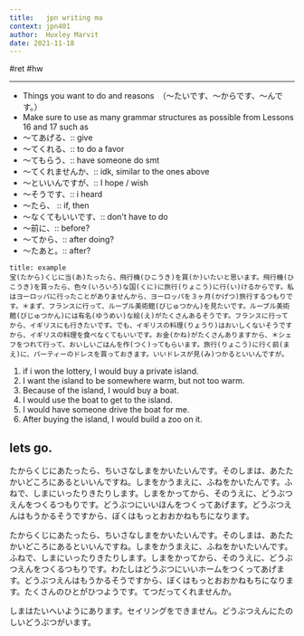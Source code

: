 ```yaml
---
title:   jpn writing ma
context: jpn401
author:  Huxley Marvit
date: 2021-11-18
---
```


#ret #hw 

***





-   Things you want to do and reasons　（〜たいです、〜からです、〜んです。）
-   Make sure to use as many grammar structures as possible from Lessons 16 and 17 such as
-    〜てあげる、:: give
-    〜てくれる、:: to do a favor
-    〜てもらう、:: have someone do smt
-    〜てくれませんか、:: idk, similar to the ones above
-    〜といいんですが、:: I hope / wish
-    〜そうです、:: i heard
-    〜たら、 :: if, then
-    〜なくてもいいです、:: don't have to do
-    〜前に、:: before?
-    〜てから、:: after doing?
-    〜たあと。:: after?


```ad-abstract
title: example
宝(たから)くじに当(あ)たったら、飛行機(ひこうき)を買(か)いたいと思います。飛行機(ひこうき)を買ったら、色々(いろいろ)な国(くに)に旅行(りょこう)に行(い)けるからです。私はヨーロッパに行ったことがありませんから、ヨーロッパを３ヶ月(かげつ)旅行するつもりです。＊まず、フランスに行って、ルーブル美術館(びじゅつかん)を見たいです。ルーブル美術館(びじゅつかん)には有名(ゆうめい)な絵(え)がたくさんあるそうです。フランスに行ってから、イギリスにも行きたいです。でも、イギリスの料理(りょうり)はおいしくないそうですから、イギリスの料理を食べなくてもいいです。お金(かね)がたくさんありますから、＊シェフをつれて行って、おいしいごはんを作(つく)ってもらいます。旅行(りょこう)に行く前(まえ)に、パーティーのドレスを買っておきます。いいドレスが見(み)つかるといいんですが。
```




1. if i won the lottery, I would buy a private island.
5. I want the island to be somewhere warm, but not too warm. 
3. Because of the island, I would buy a boat.
4. I would use the boat to get to the island.
6. I would have someone drive the boat for me.
7. After buying the island, I would build a zoo on it.


## lets go.



































たからくじにあたったら、ちいさなしまをかいたいんです。そのしまは、あたたかいどころにあるといいんですね。しまをかうまえに、ふねをかいたんです。ふねで、しまにいったりきたりします。しまをかってから、そのうえに、どうぶつえんをつくるつもりです。どうぶつにいいほんをつくってあげます。どうぶつえんはもうかるそうですから、ぼくはもっとおおかねもちになります。




たからくじにあたったら、ちいさなしまをかいたいんです。そのしまは、あたたかいどころにあるといいんですね。しまをかうまえに、ふねをかいたいんです。ふねで、しまにいったりきたりします。しまをかってから、そのうえに、どうぶつえんをつくるつもりです。わたしはどうぶつにいいホームをつくってあげます。どうぶつえんはもうかるそうですから、ぼくはもっとおおかねもちになります。たくさんのひとがひつようです。てつだってくれませんか。

しまはたいへいようにあります。セイリングをできません。どうぶつえんにたのしいどうぶつがいます。


















